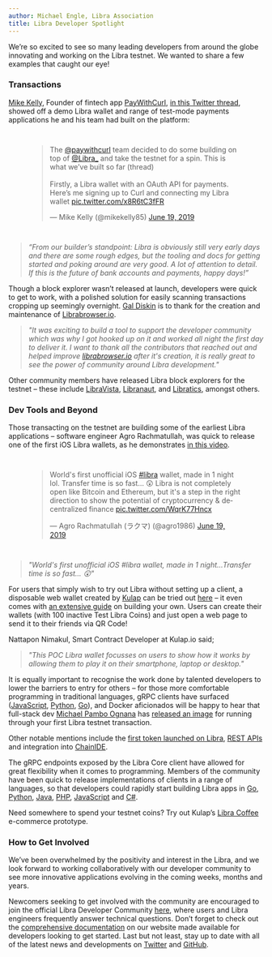 ```yaml
---
author: Michael Engle, Libra Association
title: Libra Developer Spotlight
---
```

<script>
    let items = document.getElementsByClassName("post-meta");   
    for (var i = items.length - 1; i >= 0; i--) {
        if (items[i].innerHTML = '<p class="post-meta">August 14, 2019</p>') items[i].innerHTML = '<p class="post-meta">September 12, 2019</p>';
    }
    var slug = location.pathname.slice(location.pathname.lastIndexOf('/')+1);
    var redirect = 'https://libra.org/en-US/blog/' + slug;
    window.location = redirect;    
</script>

We’re so excited to see so many leading developers from around the globe innovating and working on the Libra testnet. We wanted to share a few examples that caught our eye!

### Transactions

[Mike Kelly](https://twitter.com/mikekelly85/status/1141491588180447233), Founder of fintech app [PayWithCurl](https://paywithcurl.com), [in this Twitter thread](https://twitter.com/mikekelly85/status/1141491022163324929), showed off a demo Libra wallet and range of test-mode payments applications he and his team had built on the platform: 

<div style="margin:3em;">
<blockquote class="twitter-tweet tw-align-center" data-lang="en"><p lang="en" dir="ltr">The <a href="https://twitter.com/paywithcurl?ref_src=twsrc%5Etfw">@paywithcurl</a> team decided to do some building on top of <a href="https://twitter.com/Libra_?ref_src=twsrc%5Etfw">@Libra_</a> and take the testnet for a spin. This is what we’ve built so far (thread)<br><br>Firstly, a Libra wallet with an OAuth API for payments. Here’s me signing up to Curl and connecting my Libra wallet <a href="https://t.co/x8R6tC3fFR">pic.twitter.com/x8R6tC3fFR</a></p>&mdash; Mike Kelly (@mikekelly85) <a href="https://twitter.com/mikekelly85/status/1141491022163324929?ref_src=twsrc%5Etfw">June 19, 2019</a></blockquote>
<script async src="https://platform.twitter.com/widgets.js" charset="utf-8"></script>
</div>

> _“From our builder’s standpoint: Libra is obviously still very early days and there are some rough edges, but the tooling and docs for getting started and poking around are very good. A lot of attention to detail. If this is the future of bank accounts and payments, happy days!”_

Though a block explorer wasn’t released at launch, developers were quick to get to work, with a polished solution for easily scanning transactions cropping up seemingly overnight. [Gal Diskin](https://twitter.com/gal_diskin) is to thank for the creation and maintenance of [Librabrowser.io](https://librabrowser.io/).

> _"It was exciting to build a tool to support the developer community which was why I got hooked up on it and worked all night the first day to deliver it. I want to thank all the contributors that reached out and helped improve [librabrowser.io](https://librabrowser.io/) after it's creation, it is really great to see the power of community around Libra development."_

Other community members have released Libra block explorers for the testnet – these include [LibraVista](https://www.libravista.com/), [Libranaut](https://libranaut.io/), and [Libratics](http://libratics.com/#/home), amongst others.

### Dev Tools and Beyond

Those transacting on the testnet are building some of the earliest Libra applications – software engineer Agro Rachmatullah, was quick to release one of the first iOS Libra wallets, as he demonstrates [in this video](https://twitter.com/agro1986/status/1141194274089783296).

<div style="margin:3em;">
<blockquote class="twitter-tweet tw-align-center" data-lang="en"><p lang="en" dir="ltr">World&#39;s first unofficial iOS <a href="https://twitter.com/hashtag/libra?src=hash&amp;ref_src=twsrc%5Etfw">#libra</a> wallet, made in 1 night lol. Transfer time is so fast... 😲 Libra is not completely open like Bitcoin and Ethereum, but it&#39;s a step in the right direction to show the potential of cryptocurrency &amp; decentralized finance <a href="https://t.co/WqrK77Hncx">pic.twitter.com/WqrK77Hncx</a></p>&mdash; Agro Rachmatullah (ラクマ) (@agro1986) <a href="https://twitter.com/agro1986/status/1141194274089783296?ref_src=twsrc%5Etfw">June 19, 2019</a></blockquote>
<script async src="https://platform.twitter.com/widgets.js" charset="utf-8"></script>
</div>


> _"World's first unofficial iOS #libra wallet, made in 1 night...Transfer time is so fast… 😲"_

For users that simply wish to try out Libra without setting up a client, a disposable web wallet created by [Kulap](https://www.kulap.io/) can be tried out [here](https://dev.kulap.io/libra/#/) – it even comes with [an extensive guide](https://medium.com/kulapofficial/the-first-libra-wallet-poc-building-your-own-wallet-and-apis-3cb578c0bd52) on building your own. Users can create their wallets (with 100 inactive Test Libra Coins) and just open a web page to send it to their friends via QR Code! 

Nattapon Nimakul, Smart Contract Developer at Kulap.io said; 

> _"This POC Libra wallet focusses on users to show how it works by allowing them to play it on their smartphone, laptop or desktop."_

It is equally important to recognise the work done by talented developers to lower the barriers to entry for others – for those more comfortable programming in traditional languages, gRPC clients have surfaced ([JavaScript](https://community.libra.org/t/libra-grpc-the-libra-client-for-javascript-lovers/691), [Python](https://github.com/egorsmkv/libra-grpc-py), [Go](https://github.com/codemaveric/libra-go)), and Docker aficionados will be happy to hear that full-stack dev [Michael Pambo Ognana](https://twitter.com/_mikamboo) has [released an image](https://gist.github.com/mikamboo/2bc9ca3b756fd77c707e59033a475d2e) for running through your first Libra testnet transaction. 

Other notable mentions include the [first token launched on Libra](https://community.libra.org/t/implemented-basic-token-using-move-ir/526/6), [REST APIs](https://github.com/bonustrack/libra-api) and integration into [ChainIDE](https://medium.com/iost/the-worlds-first-online-ide-supporting-libra-now-launched-connecting-facebook-and-iost-3b2ceb013812). 

The gRPC endpoints exposed by the Libra Core client have allowed for great flexibility when it comes to programming. Members of the community have been quick to release implementations of clients in a range of languages, so that developers could rapidly start building Libra apps in [Go](http://github.com/philippgille/libra-sdk-go), [Python](http://github.com/bandprotocol/pylibra), [Java](http://github.com/ketola/jlibra), [PHP](http://github.com/connected-io/php-libra), [JavaScript](http://github.com/bandprotocol/libra-web) and [C#](http://github.com/Rio-dapp/libra-csharp-sdk).

Need somewhere to spend your testnet coins? Try out Kulap’s [Libra Coffee](https://www.libracoffee.io/) e-commerce prototype.  

### How to Get Involved

We’ve been overwhelmed by the positivity and interest in the Libra, and we look forward to working collaboratively with our developer community to see more innovative applications evolving in the coming weeks, months and years. 

Newcomers seeking to get involved with the community are encouraged to join the official Libra Developer Community [here](https://community.libra.org/), where users and Libra engineers frequently answer technical questions. Don’t forget to check out the [comprehensive documentation](https://developers.libra.org/docs/welcome-to-libra) on our website made available for developers looking to get started. Last but not least, stay up to date with all of the latest news and developments on [Twitter](https://twitter.com/libradev) and [GitHub](https://github.com/libra/libra).
